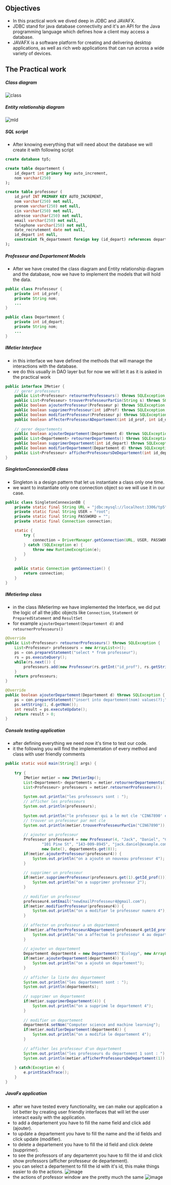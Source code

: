 ## Objectives
- In this practical work we dived deep in JDBC and JAVAFX.
- JDBC stand for java database connectivity and it's an API for the Java programming language which defines how a client may access a database.
- JAVAFX is a software platform for creating and delivering desktop applications, as well as rich web applications that can run across a wide variety of devices.
## The Practical work
##### Class diagram
![class](https://github.com/user-attachments/assets/88bfdeff-c779-4fcc-8ee4-213e3433ffb3)
##### Entity relationship diagram
![mld](https://github.com/user-attachments/assets/4fd6024f-77df-4942-9bd0-74a0fa44b846)
##### SQL script
- After knowing everything that will need about the database we will create it with following script
```sql
create database tp5;

create table departement (
	id_depart int primary key auto_increment,
	nom varchar(250)
);

create table professeur (
	id_prof INT PRIMARY KEY AUTO_INCREMENT,
	nom varchar(250) not null,
	prenom varchar(250) not null,
	cin varchar(250) not null,
	adresse varchar(250) not null,
	email varchar(250) not null,
	telephone varchar(250) not null,
	date_recrutement date not null,
	id_depart int null,
	constraint fk_departement foreign key (id_depart) references departement(id_depart)
);
```
##### Professeur and Departement Models
- After we have created the class diagram and Entity relationship diagram and the database, now we have to implement the models that will hold the data.
```java
public class Professeur {  
    private int id_prof;  
    private String nom;
    ...
}

public class Departement {  
    private int id_depart;  
    private String nom;
    ...
}
```
##### IMetier Interface
- in this interface we have defined the methods that will manage the interactions with the database.
- we do this usually in DAO layer but for now we will let it as it is asked in the practical work
```java
public interface IMetier {  
    // gerer professeurs  
    public List<Professeur> retournerProfesseurs() throws SQLException;  
    public List<Professeur> trouverProfesseurParCin(String s) throws SQLException;  
    public boolean ajouterProfesseur(Professeur p) throws SQLException;  
    public boolean supprimerProfesseur(int idProf) throws SQLException;  
    public boolean modifierProfesseur(Professeur p) throws SQLException;  
    public boolean affecterProfesseurADepartement(int id_prof, int id_depart) throws SQLException;  
  
    // gerer departements  
    public boolean ajouterDepartement(Departement d) throws SQLException;  
    public List<Departement> retournerDepartements() throws SQLException;  
    public boolean supprimerDepartement(int id_depart) throws SQLException;  
    public boolean modifierDepartement(Departement d) throws SQLException;  
    public List<Professeur> afficherProfesseursDeDepartement(int id_depart) throws SQLException;  
}
```
##### SingletonConnexionDB class
- Singleton is a design pattern that let us instantiate a class only one time.
- we want to instantiate only one connection object so we will use it in our case.
```java
public class SingletonConnexionDB {  
    private static final String URL = "jdbc:mysql://localhost:3306/tp5";  
    private static final String USER = "root";  
    private static final String PASSWORD = "";  
    private static final Connection connection;  

    static {  
        try {  
            connection = DriverManager.getConnection(URL, USER, PASSWORD);  
        } catch (SQLException e) {  
            throw new RuntimeException(e);  
        }  
    }  
  
    public static Connection getConnection() {  
        return connection;  
    }
}
```
##### IMetierImp class
- in the class IMetierImp we have implemented the Interface, we did put the logic of all the jdbc objects like `Connection`, `Statement` or `PreparedStatement` and `ResultSet`
- for example `ajouterDepartement(Departement d)` and `retournerProfesseurs()`
```java
@Override  
public List<Professeur> retournerProfesseurs() throws SQLException {  
    List<Professeur> professeurs = new ArrayList<>();  
    ps = con.prepareStatement("select * from professeur");  
    rs = ps.executeQuery();  
    while(rs.next()) {  
        professeurs.add(new Professeur(rs.getInt("id_prof"), rs.getString("nom"), rs.getString("prenom"), rs.getString("cin"), rs.getString("adresse"), rs.getString("telephone"), rs.getString("email"), rs.getDate("date_recrutement"),new Departement(rs.getInt("id_depart"))));  
    }  
    return professeurs;  
}

@Override  
public boolean ajouterDepartement(Departement d) throws SQLException {  
    ps = con.prepareStatement("insert into departement(nom) values(?);");  
    ps.setString(1, d.getNom());  
    int result = ps.executeUpdate();  
    return result > 0;  
}
```
##### Console testing application
- after defining everything we need now it's time to test our code.
- it the following you will find the implementation of every method and class with user friendly comments
```java
public static void main(String[] args) {  
  
    try {  
        IMetier metier = new IMetierImp();  
        List<Departement> departements = metier.retournerDepartements();  
        List<Professeur> professeurs = metier.retournerProfesseurs();  
  
        System.out.println("les professeurs sont : ");  
        // afficher les professeurs  
        System.out.println(professeurs);  
  
        System.out.println("le professeur qui a le mot cle 'CIN67890' est : ");  
        // trouver un professeur par mot cle  
        System.out.println(metier.trouverProfesseurParCin("CIN67890"));  
  
        // ajouter un professeur  
        Professeur professeur4 = new Professeur(4, "Jack", "Daniel", "CIN90667",  
                "101 Pine St", "143-009-8945", "jack.daniel@example.com",  
                new Date(), departements.get(0));  
        if(metier.ajouterProfesseur(professeur4)) {  
            System.out.println("on a ajouté un nouveau professeur 4");  
        }  
  
        // supprimer un professeur  
        if(metier.supprimerProfesseur(professeurs.get(1).getId_prof())) {  
            System.out.println("on a supprimer professeur 2");  
        }  
  
        // modifier un professeur  
        professeur4.setEmail("newEmailProfesseur4@gmail.com");  
        if(metier.modifierProfesseur(professeur4)) {  
            System.out.println("on a modifier le professeur numero 4");  
        }  
  
        // affecter un professeur a un departement  
        if(metier.affecterProfesseurADepartement(professeur4.getId_prof(), 1)) {  
            System.out.println("on a affectué le professeur 4 au departement 1");  
        }  
  
        // ajouter un departement  
        Departement department4 = new Departement("Biology", new ArrayList<>());  
        if(metier.ajouterDepartement(department4)) {  
            System.out.println("on a ajouté un departement");  
        }  
  
        // afficher la liste des departement  
        System.out.println("les departement sont : ");  
        System.out.println(departements);  
  
        // supprimer un departement  
        if(metier.supprimerDepartement(4)) {  
            System.out.println("on a supprimé le departement 4");  
        }  
  
        // modifier un departement  
        department4.setNom("Computer science and machine learning");  
        if(metier.modifierDepartement(department4)) {  
            System.out.println("on a modifié le departement 4");  
        }  
  
        // afficher les professeur d'un departement  
        System.out.println("les professeurs du departement 1 sont : ");  
        System.out.println(metier.afficherProfesseursDeDepartement(1));;  
  
    } catch(Exception e) {  
        e.printStackTrace();  
    }  
}
```
##### JavaFx application
- after we have tested every functionality, we can make our application a lot better by creating user friendly interfaces that will let the user interact easily with the application.
- to add a departement you have to fill the name field and click add (ajouter).
- to update a departement you have to fill the name and the id fields and click update (modifier).
- to delete a departement you have to fill the id field and click delete (supprimer).
- to see the professors of any departemnt you have to fill the id and click show professors (afficher professeur de departement).
- you can select a departement to fill the id with it's id, this make things easier to do the actions.
![image](https://github.com/user-attachments/assets/3774b3c3-b937-4c37-8abb-216b403c18d9)
- the actions of professor window are the pretty much the same
![image](https://github.com/user-attachments/assets/eb8e800d-7e5c-4bd2-b859-f814b7fa7d3a)
